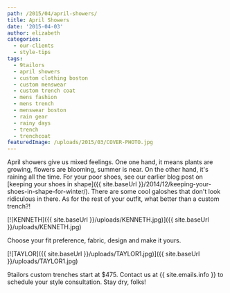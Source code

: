 ```yaml
---
path: /2015/04/april-showers/
title: April Showers
date: '2015-04-03'
author: elizabeth
categories:
  - our-clients
  - style-tips
tags:
  - 9tailors
  - april showers
  - custom clothing boston
  - custom menswear
  - custom trench coat
  - mens fashion
  - mens trench
  - menswear boston
  - rain gear
  - rainy days
  - trench
  - trenchcoat
featuredImage: /uploads/2015/03/COVER-PHOTO.jpg
---
```

April showers give us mixed feelings. One one hand, it means plants are growing, flowers are blooming, summer is near. On the other hand, it's raining all the time. For your poor shoes, see our earlier blog post on [keeping your shoes in shape]({{ site.baseUrl }}/2014/12/keeping-your-shoes-in-shape-for-winter/). There are some cool galoshes that don't look ridiculous in there. As for the rest of your outfit, what better than a custom trench?!

[![KENNETH]({{ site.baseUrl }}/uploads/KENNETH.jpg)]({{ site.baseUrl }}/uploads/KENNETH.jpg)

Choose your fit preference, fabric, design and make it yours.

[![TAYLOR]({{ site.baseUrl }}/uploads/TAYLOR1.jpg)]({{ site.baseUrl }}/uploads/TAYLOR1.jpg)

9tailors custom trenches start at $475. Contact us at {{ site.emails.info }} to schedule your style consultation. Stay dry, folks!